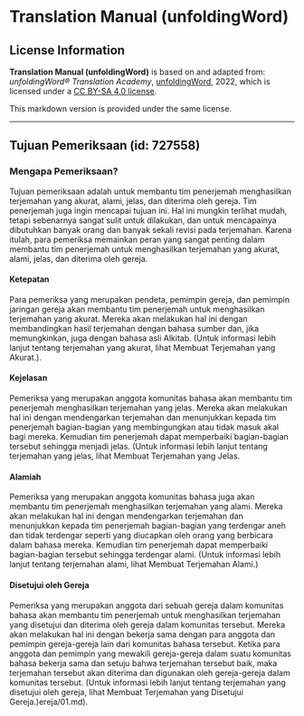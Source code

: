 # Translation Manual (unfoldingWord)

## License Information

**Translation Manual (unfoldingWord)** is based on and adapted from: _unfoldingWord® Translation Academy_, [unfoldingWord](https://unfoldingword.org/utw), 2022, which is licensed under a [CC BY-SA 4.0 license](https://creativecommons.org/licenses/by-sa/4.0/legalcode.en).

This markdown version is provided under the same license.



--------------------------------

## Tujuan Pemeriksaan (id: 727558)

### Mengapa Pemeriksaan?

Tujuan pemeriksaan adalah untuk membantu tim penerjemah menghasilkan terjemahan yang akurat, alami, jelas, dan diterima oleh gereja. Tim penerjemah juga ingin mencapai tujuan ini. Hal ini mungkin terlihat mudah, tetapi sebenarnya sangat sulit untuk dilakukan, dan untuk mencapainya dibutuhkan banyak orang dan banyak sekali revisi pada terjemahan. Karena itulah, para pemeriksa memainkan peran yang sangat penting dalam membantu tim penerjemah untuk menghasilkan terjemahan yang akurat, alami, jelas, dan diterima oleh gereja.

#### Ketepatan

Para pemeriksa yang merupakan pendeta, pemimpin gereja, dan pemimpin jaringan gereja akan membantu tim penerjemah untuk menghasilkan terjemahan yang akurat. Mereka akan melakukan hal ini dengan membandingkan hasil terjemahan dengan bahasa sumber dan, jika memungkinkan, juga dengan bahasa asli Alkitab. (Untuk informasi lebih lanjut tentang terjemahan yang akurat, lihat Membuat Terjemahan yang Akurat.).

#### Kejelasan

Pemeriksa yang merupakan anggota komunitas bahasa akan membantu tim penerjemah menghasilkan terjemahan yang jelas. Mereka akan melakukan hal ini dengan mendengarkan terjemahan dan menunjukkan kepada tim penerjemah bagian\-bagian yang membingungkan atau tidak masuk akal bagi mereka. Kemudian tim penerjemah dapat memperbaiki bagian\-bagian tersebut sehingga menjadi jelas. (Untuk informasi lebih lanjut tentang terjemahan yang jelas, lihat Membuat Terjemahan yang Jelas.

#### Alamiah

Pemeriksa yang merupakan anggota komunitas bahasa juga akan membantu tim penerjemah menghasilkan terjemahan yang alami. Mereka akan melakukan hal ini dengan mendengarkan terjemahan dan menunjukkan kepada tim penerjemah bagian\-bagian yang terdengar aneh dan tidak terdengar seperti yang diucapkan oleh orang yang berbicara dalam bahasa mereka. Kemudian tim penerjemah dapat memperbaiki bagian\-bagian tersebut sehingga terdengar alami. (Untuk informasi lebih lanjut tentang terjemahan alami, lihat Membuat Terjemahan Alami.)

#### Disetujui oleh Gereja

Pemeriksa yang merupakan anggota dari sebuah gereja dalam komunitas bahasa akan membantu tim penerjemah untuk menghasilkan terjemahan yang disetujui dan diterima oleh gereja dalam komunitas tersebut. Mereka akan melakukan hal ini dengan bekerja sama dengan para anggota dan pemimpin gereja\-gereja lain dari komunitas bahasa tersebut. Ketika para anggota dan pemimpin yang mewakili gereja\-gereja dalam suatu komunitas bahasa bekerja sama dan setuju bahwa terjemahan tersebut baik, maka terjemahan tersebut akan diterima dan digunakan oleh gereja\-gereja dalam komunitas tersebut. (Untuk informasi lebih lanjut tentang terjemahan yang disetujui oleh gereja, lihat Membuat Terjemahan yang Disetujui Gereja.)ereja/01\.md).


